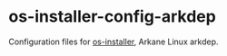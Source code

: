 # os-installer-config-arkdep
Configuration files for [os-installer](https://gitlab.gnome.org/p3732/os-installer), Arkane Linux arkdep.
